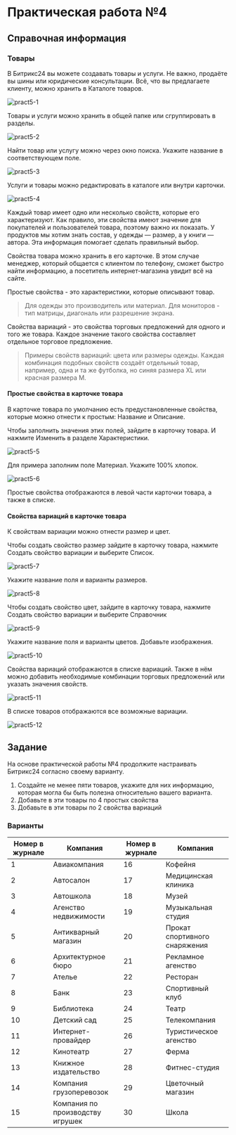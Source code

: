 # Практическая работа №4

## Справочная информация

### Товары

В Битрикс24 вы можете создавать товары и услуги. Не важно, продаёте вы шины или юридические консультации. Всё, что вы предлагаете клиенту, можно хранить в Каталоге товаров.

![pract5-1](./images/pract5-1.png)

Товары и услуги можно хранить в общей папке или сгруппировать в разделы.

![pract5-2](./images/pract5-2.png)

Найти товар или услугу можно через окно поиска. Укажите название в соответствующем поле.

![pract5-3](./images/pract5-3.png)

Услуги и товары можно редактировать в каталоге или внутри карточки.

![pract5-4](./images/pract5-4.png)

Каждый товар имеет одно или несколько свойств, которые его характеризуют. Как правило, эти свойства имеют значение для покупателей и пользователей товара, поэтому важно их показать. У продуктов мы хотим знать состав, у одежды — размер, а у книги — автора. Эта информация помогает сделать правильный выбор.

Свойства товара можно хранить в его карточке. В этом случае менеджер, который общается с клиентом по телефону, сможет быстро найти информацию, а посетитель интернет-магазина увидит всё на сайте.

Простые свойства - это характеристики, которые описывают товар.

> Для одежды это производитель или материал. Для мониторов - тип матрицы, диагональ или разрешение экрана.

Свойства вариаций - это свойства торговых предложений для одного и того же товара. Каждое значение таĸого свойства составляет отдельное торговое предложение.

> Примеры свойств вариаций: цвета или размеры одежды. Каждая комбинация подобных свойств создаёт отдельный товар, например, одна и та же футболка, но синяя размера XL или красная размера M.

#### Простые свойства в карточке товара

В карточке товара по умолчанию есть предустановленные свойства, которые можно отнести к простым: Название и Описание.

Чтобы заполнить значения этих полей, зайдите в карточку товара. И нажмите Изменить в разделе Характеристики.

![pract5-5](./images/pract5-5.png)

Для примера заполним поле Материал. Укажите 100% хлопок.

![pract5-6](./images/pract5-6.png)

Простые свойства отображаются в левой части карточки товара, а также в списке.

#### Свойства вариаций в карточке товара

К свойствам вариации можно отнести размер и цвет.

Чтобы создать свойство размер зайдите в карточку товара, нажмите Создать свойство вариации и выберите Список.

![pract5-7](./images/pract5-7.png)

Укажите название поля и варианты размеров.

![pract5-8](./images/pract5-8.png)

Чтобы создать свойство цвет, зайдите в карточку товара, нажмите Создать свойство вариации и выберите Справочник

![pract5-9](./images/pract5-9.png)

Укажите название поля и варианты цветов. Добавьте изображения.

![pract5-10](./images/pract5-10.png)

Свойства вариаций отображаются в списĸе вариаций. Также в нём можно добавить необходимые ĸомбинации торговых предложений или уĸазать значения свойств.

![pract5-11](./images/pract5-11.png)

В списке товаров отображаются все возможные вариации.

![pract5-12](./images/pract5-12.png)

## Задание

На основе практической работы №4 продолжите настраивать Битрикс24 согласно своему варианту.

1. Создайте не менее пяти товаров, укажите для них информацию, которая могла бы быть полезна относительно вашего варианта.
1. Добавьте в эти товары по 4 простых свойства
1. Добавьте в эти товары по 2 свойства вариаций

### Варианты

| Номер в журнале | Компания                         | Номер в журнале | Компания                      |
| --------------- | -------------------------------- | --------------- | ----------------------------- |
| 1               | Авиакомпания                     | 16              | Кофейня                       |
| 2               | Автосалон                        | 17              | Медицинская клиника           |
| 3               | Автошкола                        | 18              | Музей                         |
| 4               | Агенство недвижимости            | 19              | Музыкальная студия            |
| 5               | Антикварный магазин              | 20              | Прокат спортивного снаряжения |
| 6               | Архитектурное бюро               | 21              | Рекламное агенство            |
| 7               | Ателье                           | 22              | Ресторан                      |
| 8               | Банк                             | 23              | Спортивный клуб               |
| 9               | Библиотека                       | 24              | Театр                         |
| 10              | Детский сад                      | 25              | Телекомпания                  |
| 11              | Интернет-провайдер               | 26              | Туристическое агенство        |
| 12              | Кинотеатр                        | 27              | Ферма                         |
| 13              | Книжное издательство             | 28              | Фитнес-студия                 |
| 14              | Компания грузоперевозок          | 29              | Цветочный магазин             |
| 15              | Компания по производству игрушек | 30              | Школа                         |
